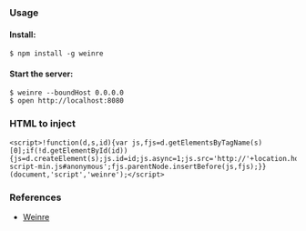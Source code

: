 ### Usage

#### Install:

    $ npm install -g weinre

#### Start the server:

    $ weinre --boundHost 0.0.0.0
    $ open http://localhost:8080

### HTML to inject

    <script>!function(d,s,id){var js,fjs=d.getElementsByTagName(s)[0];if(!d.getElementById(id)){js=d.createElement(s);js.id=id;js.async=1;js.src='http://'+location.hostname+':8080/target/target-script-min.js#anonymous';fjs.parentNode.insertBefore(js,fjs);}}(document,'script','weinre');</script>

### References

-   [Weinre](http://people.apache.org/~pmuellr/weinre/)
